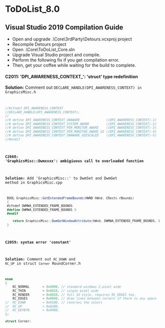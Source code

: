 # ToDoList_8.0

## Visual Studio 2019 Compilation Guide
* Open and upgrade .\Core\3rdParty\Detours.vcxproj project
* Recompile Detours project
* Open .\Core\ToDoList_Core.sln
* Upgrade Visual Studio project and compile.
* Perform the following fix if you get compilation error.
* Then, get your coffee while waiting for the build to complete.

#### C2011: 'DPI_AWARENESS_CONTEXT_': 'struct' type redefinition
**Solution:** Comment out <code>DECLARE_HANDLE(DPI_AWARENESS_CONTEXT) in GraphicsMisc.h
```cs
//#ifndef DPI_AWARENESS_CONTEXT
//DECLARE_HANDLE(DPI_AWARENESS_CONTEXT);
//
//#	define DPI_AWARENESS_CONTEXT_UNAWARE              ((DPI_AWARENESS_CONTEXT)-1)
//#	define DPI_AWARENESS_CONTEXT_SYSTEM_AWARE         ((DPI_AWARENESS_CONTEXT)-2)
//#	define DPI_AWARENESS_CONTEXT_PER_MONITOR_AWARE    ((DPI_AWARENESS_CONTEXT)-3)
//#	define DPI_AWARENESS_CONTEXT_PER_MONITOR_AWARE_V2 ((DPI_AWARENESS_CONTEXT)-4)
//#	define DPI_AWARENESS_CONTEXT_UNAWARE_GDISCALED    ((DPI_AWARENESS_CONTEXT)-5)
//#endif
```

#### C2668: 'GraphicsMisc::Dwmxxxx': ambigiuous call to overloaded function
**Solution:** Add 'GraphicsMisc::' to DwmSet and DwmGet method in GraphicsMisc.cpp<br>
```cs
 BOOL GraphicsMisc::GetExtendedFrameBounds(HWND hWnd, CRect& rBounds)
 {
 #ifndef DWMWA_EXTENDED_FRAME_BOUNDS
 #define DWMWA_EXTENDED_FRAME_BOUNDS 9
 #endif

 	return GraphicsMisc::DwmGetWindowAttribute(hWnd, DWMWA_EXTENDED_FRAME_BOUNDS, &rBounds, sizeof(rBounds));
 }
 ```
#### C2059: syntax error 'constant'
**Solution:** Comment out <code>RC_DOWN</code> and <code>RC_UP</code> in struct <code>Corner</code> RoundCorner.h
```cs
enum
{
	RC_NORMAL		= 0x0000, // standard windows 2-pixel wide
	RC_THIN			= 0x0010, // single pixel wide
	RC_RENDER		= 0x0020, // full 3d style. requires RC_EDGES too.
	RC_EDGES		= 0x0040, // draw lines between corners if there is any space
//	RC_DOWN			= 0x0100, // reverses the colors
//	RC_UP			= 0x0200,
//	RC_DEFBTN		= 0x0400,
};

struct Corner;
```
